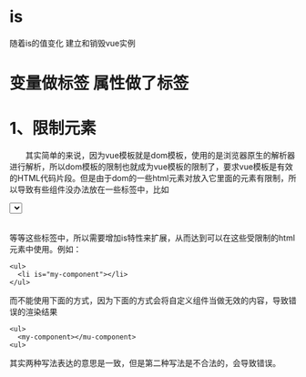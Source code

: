# is

随着is的值变化 建立和销毁vue实例

# 变量做标签 属性做了标签

# 1、限制元素
　　其实简单的来说，因为vue模板就是dom模板，使用的是浏览器原生的解析器进行解析，所以dom模板的限制也就成为vue模板的限制了，要求vue模板是有效的HTML代码片段。但是由于dom的一些html元素对放入它里面的元素有限制，所以导致有些组件没办法放在一些标签中，比如<ul></ul>  <select></select><a></a> <table></table>等等这些标签中，所以需要增加is特性来扩展，从而达到可以在这些受限制的html元素中使用。例如：
```
<ul>
  <li is="my-component"></li>
</ul>
```
而不能使用下面的方式，因为下面的方式会将自定义组件<my-component>当做无效的内容，导致错误的渲染结果
```
<ul>
  <my-component></mu-component>
<ul>

```
其实两种写法表达的意思是一致，但是第二种写法是不合法的，会导致错误。
